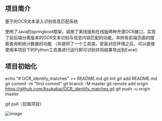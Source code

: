 ## 项目简介

基于的OCR文本录入识别信息匹配系统

使用了Java的springboot框架，调用了离线版和在线版两种开源OCR接口，实现了前后端分离版本的OCR文本识别与信息内容匹配的功能，并附有前端页面的搜索查询和统计数据的功能
（并提供了一个工具类，安装对应环境之后，可以直接使用本项目下的Python工具类进行运行即可识别并将结果导出到Excel）

## 项目初始化

echo "# OCR_identify_matches" >> README.md
git init
git add README.md
git commit -m "first commit"
git branch -M master
git remote add origin https://github.com/Asukabai/OCR_identify_matches.git
git push -u origin master

git pull（拉取项目）

![image](https://github.com/user-attachments/assets/bee5833f-d8e5-42ad-bd20-bc67b3686d86)

